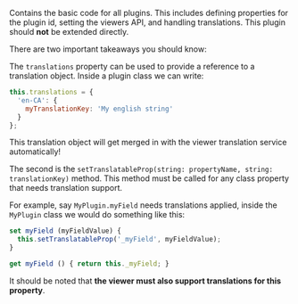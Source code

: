 Contains the basic code for all plugins. This includes defining properties for the plugin id, setting the viewers API, and handling translations. This plugin should **not** be extended directly. 

There are two important takeaways you should know:

The `translations` property can be used to provide a reference to a translation object. Inside a plugin class we can write:

```js
this.translations = {
  'en-CA': {
    myTranslationKey: 'My english string'
  }
};
```

This translation object will get merged in with the viewer translation service automatically!

The second is the `setTranslatableProp(string: propertyName, string: translationKey)` method. This method must be called for any class property that needs translation support. 

For example, say `MyPlugin.myField` needs translations applied, inside the `MyPlugin` class we would do something like this:

```js
set myField (myFieldValue) {
  this.setTranslatableProp('_myField', myFieldValue);
}

get myField () { return this._myField; }
```

It should be noted that **the viewer must also support translations for this property**. 